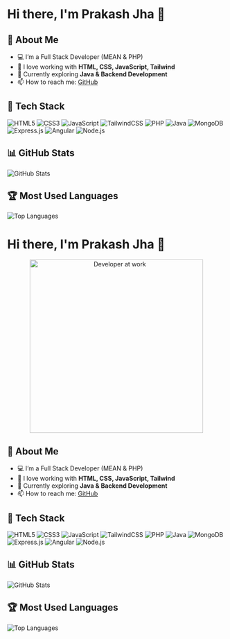 


# Hi there, I'm Prakash Jha 👋

## 🚀 About Me
- 💻 I’m a Full Stack Developer (MEAN & PHP)
- 🎨 I love working with **HTML, CSS, JavaScript, Tailwind**
- 🚀 Currently exploring **Java & Backend Development**
- 📫 How to reach me: [GitHub](https://github.com/Prakashjha12)

## 🔧 Tech Stack
![HTML5](https://img.shields.io/badge/-HTML5-E34F26?style=flat&logo=html5&logoColor=white)
![CSS3](https://img.shields.io/badge/-CSS3-1572B6?style=flat&logo=css3)
![JavaScript](https://img.shields.io/badge/-JavaScript-F7DF1E?style=flat&logo=javascript&logoColor=black)
![TailwindCSS](https://img.shields.io/badge/-TailwindCSS-06B6D4?style=flat&logo=tailwind-css&logoColor=white)
![PHP](https://img.shields.io/badge/-PHP-777BB4?style=flat&logo=php&logoColor=white)
![Java](https://img.shields.io/badge/-Java-007396?style=flat&logo=java&logoColor=white)
![MongoDB](https://img.shields.io/badge/-MongoDB-47A248?style=flat&logo=mongodb&logoColor=white)
![Express.js](https://img.shields.io/badge/-Express.js-000000?style=flat&logo=express&logoColor=white)
![Angular](https://img.shields.io/badge/-Angular-DD0031?style=flat&logo=angular&logoColor=white)
![Node.js](https://img.shields.io/badge/-Node.js-339933?style=flat&logo=node.js&logoColor=white)

## 📊 GitHub Stats
![GitHub Stats](https://github-readme-stats.vercel.app/api?username=Prakashjha12&show_icons=true&theme=radical)

## 🏆 Most Used Languages
![Top Languages](https://github-readme-stats.vercel.app/api/top-langs/?username=Prakashjha12&layout=compact&theme=radical)



# Hi there, I'm Prakash Jha 👋

<div align="center">
  <img src="https://i.giphy.com/media/qgQUggAC3Pfv687qPC/giphy.gif" width="400px" alt="Developer at work">
</div>

## 🚀 About Me
- 💻 I’m a Full Stack Developer (MEAN & PHP)
- 🎨 I love working with **HTML, CSS, JavaScript, Tailwind**
- 🚀 Currently exploring **Java & Backend Development**
- 📫 How to reach me: [GitHub](https://github.com/Prakashjha12)

## 🔧 Tech Stack
![HTML5](https://img.shields.io/badge/-HTML5-E34F26?style=flat&logo=html5&logoColor=white)
![CSS3](https://img.shields.io/badge/-CSS3-1572B6?style=flat&logo=css3)
![JavaScript](https://img.shields.io/badge/-JavaScript-F7DF1E?style=flat&logo=javascript&logoColor=black)
![TailwindCSS](https://img.shields.io/badge/-TailwindCSS-06B6D4?style=flat&logo=tailwind-css&logoColor=white)
![PHP](https://img.shields.io/badge/-PHP-777BB4?style=flat&logo=php&logoColor=white)
![Java](https://img.shields.io/badge/-Java-007396?style=flat&logo=java&logoColor=white)
![MongoDB](https://img.shields.io/badge/-MongoDB-47A248?style=flat&logo=mongodb&logoColor=white)
![Express.js](https://img.shields.io/badge/-Express.js-000000?style=flat&logo=express&logoColor=white)
![Angular](https://img.shields.io/badge/-Angular-DD0031?style=flat&logo=angular&logoColor=white)
![Node.js](https://img.shields.io/badge/-Node.js-339933?style=flat&logo=node.js&logoColor=white)

## 📊 GitHub Stats
![GitHub Stats](https://github-readme-stats.vercel.app/api?username=Prakashjha12&show_icons=true&theme=radical)

## 🏆 Most Used Languages
![Top Languages](https://github-readme-stats.vercel.app/api/top-langs/?username=Prakashjha12&layout=compact&theme=radical)
